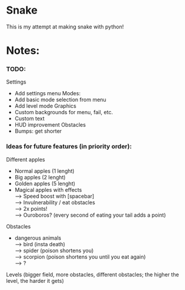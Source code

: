 # Snake

This is my attempt at making snake with python!


# Notes:

### TODO:
Settings
- Add settings menu
Modes:
- Add basic mode selection from menu
- Add level mode
Graphics  
- Custom backgrounds for menu, fail, etc.
- Custom text
- HUD improvement
Obstacles
- Bumps: get shorter

### Ideas for future features (in priority order):  
Different apples  
- Normal apples (1 lenght)
- Big apples (2 lenght)
- Golden apples (5 lenght)
- Magical apples with effects  
            --> Speed boost with [spacebar]  
            --> Invulnerability / eat obstacles  
            --> 2x points!  
            --> Ouroboros? (every second of eating your tail adds a point)  

Obstacles
- dangerous animals  
            --> bird (insta death)  
            --> spider (poison shortens you)  
            --> scorpion (poison shortens you until you eat again)  
            --> ?  

Levels (bigger field, more obstacles, different obstacles; the higher the level, the harder it gets)
